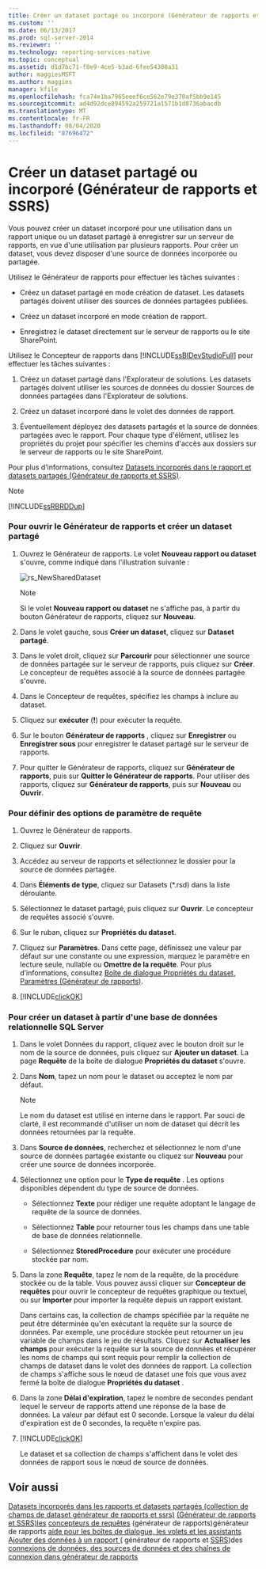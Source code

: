 ```yaml
---
title: Créer un dataset partagé ou incorporé (Générateur de rapports et SSRS) | Microsoft Docs
ms.custom: ''
ms.date: 06/13/2017
ms.prod: sql-server-2014
ms.reviewer: ''
ms.technology: reporting-services-native
ms.topic: conceptual
ms.assetid: d1d7bc71-f0e9-4ce5-b3ad-6fee54388a31
author: maggiesMSFT
ms.author: maggies
manager: kfile
ms.openlocfilehash: fca74e1ba7965eeef6ce562e79e378af5bb9e145
ms.sourcegitcommit: ad4d92dce894592a259721a1571b1d8736abacdb
ms.translationtype: MT
ms.contentlocale: fr-FR
ms.lasthandoff: 08/04/2020
ms.locfileid: "87696472"
---
```

# <a name="create-a-shared-dataset-or-embedded-dataset-report-builder-and-ssrs"></a>Créer un dataset partagé ou incorporé (Générateur de rapports et SSRS)
  Vous pouvez créer un dataset incorporé pour une utilisation dans un rapport unique ou un dataset partagé à enregistrer sur un serveur de rapports, en vue d'une utilisation par plusieurs rapports. Pour créer un dataset, vous devez disposer d'une source de données incorporée ou partagée.

 Utilisez le Générateur de rapports pour effectuer les tâches suivantes :

-   Créez un dataset partagé en mode création de dataset. Les datasets partagés doivent utiliser des sources de données partagées publiées.

-   Créez un dataset incorporé en mode création de rapport.

-   Enregistrez le dataset directement sur le serveur de rapports ou le site SharePoint.

 Utilisez le Concepteur de rapports dans [!INCLUDE[ssBIDevStudioFull](../../includes/ssbidevstudiofull-md.md)] pour effectuer les tâches suivantes :

1.  Créez un dataset partagé dans l'Explorateur de solutions. Les datasets partagés doivent utiliser les sources de données du dossier Sources de données partagées dans l'Explorateur de solutions.

2.  Créez un dataset incorporé dans le volet des données de rapport.

3.  Éventuellement déployez des datasets partagés et la source de données partagées avec le rapport. Pour chaque type d'élément, utilisez les propriétés du projet pour spécifier les chemins d'accès aux dossiers sur le serveur de rapports ou le site SharePoint.

 Pour plus d’informations, consultez [Datasets incorporés dans le rapport et datasets partagés &#40;Générateur de rapports et SSRS&#41;](report-embedded-datasets-and-shared-datasets-report-builder-and-ssrs.md).

> [!NOTE]
>  [!INCLUDE[ssRBRDDup](../../includes/ssrbrddup-md.md)]

### <a name="to-open-report-builder-and-create-a-shared-dataset"></a>Pour ouvrir le Générateur de rapports et créer un dataset partagé

1.  Ouvrez le Générateur de rapports. Le volet **Nouveau rapport ou dataset** s'ouvre, comme indiqué dans l'illustration suivante :

     ![rs_NewSharedDataset](../media/rs-newshareddataset.gif "rs_NewSharedDataset")

    > [!NOTE]
    >   Si le volet **Nouveau rapport ou dataset** ne s'affiche pas, à partir du bouton Générateur de rapports, cliquez sur **Nouveau**.

2.  Dans le volet gauche, sous **Créer un dataset**, cliquez sur **Dataset partagé**.

3.  Dans le volet droit, cliquez sur **Parcourir** pour sélectionner une source de données partagée sur le serveur de rapports, puis cliquez sur **Créer**. Le concepteur de requêtes associé à la source de données partagée s'ouvre.

4.  Dans le Concepteur de requêtes, spécifiez les champs à inclure au dataset.

5.  Cliquez sur **exécuter** (**!**) pour exécuter la requête.

6.  Sur le bouton **Générateur de rapports** , cliquez sur **Enregistrer** ou **Enregistrer sous** pour enregistrer le dataset partagé sur le serveur de rapports.

7.  Pour quitter le Générateur de rapports, cliquez sur **Générateur de rapports**, puis sur **Quitter le Générateur de rapports**. Pour utiliser des rapports, cliquez sur **Générateur de rapports**, puis sur **Nouveau** ou **Ouvrir**.

### <a name="to-set-query-parameter-options"></a>Pour définir des options de paramètre de requête

1.  Ouvrez le Générateur de rapports.

2.  Cliquez sur **Ouvrir**.

3.  Accédez au serveur de rapports et sélectionnez le dossier pour la source de données partagée.

4.  Dans **Éléments de type**, cliquez sur Datasets (*.rsd) dans la liste déroulante.

5.  Sélectionnez le dataset partagé, puis cliquez sur **Ouvrir**. Le concepteur de requêtes associé s'ouvre.

6.  Sur le ruban, cliquez sur **Propriétés du dataset**.

7.  Cliquez sur **Paramètres**. Dans cette page, définissez une valeur par défaut sur une constante ou une expression, marquez le paramètre en lecture seule, nullable ou **Omettre de la requête**. Pour plus d’informations, consultez [Boîte de dialogue Propriétés du dataset, Paramètres &#40;Générateur de rapports&#41;](../dataset-properties-dialog-box-parameters-report-builder.md).

8.  [!INCLUDE[clickOK](../../../includes/clickok-md.md)]


### <a name="to-create-a-dataset-from-a-sql-server-relational-database"></a>Pour créer un dataset à partir d'une base de données relationnelle SQL Server

1.  Dans le volet Données du rapport, cliquez avec le bouton droit sur le nom de la source de données, puis cliquez sur **Ajouter un dataset**. La page **Requête** de la boîte de dialogue **Propriétés du dataset** s'ouvre.

2.  Dans **Nom**, tapez un nom pour le dataset ou acceptez le nom par défaut.

    > [!NOTE]
    >  Le nom du dataset est utilisé en interne dans le rapport. Par souci de clarté, il est recommandé d'utiliser un nom de dataset qui décrit les données retournées par la requête.

3.  Dans **Source de données**, recherchez et sélectionnez le nom d'une source de données partagée existante ou cliquez sur **Nouveau** pour créer une source de données incorporée.

4.  Sélectionnez une option pour le **Type de requête** . Les options disponibles dépendent du type de source de données.

    -   Sélectionnez **Texte** pour rédiger une requête adoptant le langage de requête de la source de données.

    -   Sélectionnez **Table** pour retourner tous les champs dans une table de base de données relationnelle.

    -   Sélectionnez **StoredProcedure** pour exécuter une procédure stockée par nom.

5.  Dans la zone **Requête**, tapez le nom de la requête, de la procédure stockée ou de la table. Vous pouvez aussi cliquer sur **Concepteur de requêtes** pour ouvrir le concepteur de requêtes graphique ou textuel, ou sur **Importer** pour importer la requête depuis un rapport existant.

     Dans certains cas, la collection de champs spécifiée par la requête ne peut être déterminée qu'en exécutant la requête sur la source de données. Par exemple, une procédure stockée peut retourner un jeu variable de champs dans le jeu de résultats. Cliquez sur **Actualiser les champs** pour exécuter la requête sur la source de données et récupérer les noms de champs qui sont requis pour remplir la collection de champs de dataset dans le volet des données de rapport. La collection de champs s'affiche sous le nœud de dataset une fois que vous avez fermé la boîte de dialogue **Propriétés du dataset** .

6.  Dans la zone **Délai d'expiration**, tapez le nombre de secondes pendant lequel le serveur de rapports attend une réponse de la base de données. La valeur par défaut est 0 seconde. Lorsque la valeur du délai d'expiration est de 0 secondes, la requête n'expire pas.

7.  [!INCLUDE[clickOK](../../../includes/clickok-md.md)]

     Le dataset et sa collection de champs s'affichent dans le volet des données de rapport sous le nœud de source de données.

## <a name="see-also"></a>Voir aussi
 [Datasets incorporés dans les rapports et datasets partagés &#40;collection de champs de dataset générateur de rapports et ssrs&#41;](report-embedded-datasets-and-shared-datasets-report-builder-and-ssrs.md) [&#40;Générateur de rapports et SSRS&#41;les](dataset-fields-collection-report-builder-and-ssrs.md) [concepteurs de requêtes](../query-designers-report-builder.md) &#40;générateur de rapports&#41;générateur de rapports [aide pour les boîtes de dialogue, les volets et les assistants](../report-builder-help-for-dialog-boxes-panes-and-wizards.md) [Ajouter des données à un rapport &#40;](report-datasets-ssrs.md) générateur de rapports et [SSRS](embedded-and-shared-datasets-report-builder-and-ssrs.md)&#41;des [connexions de données, des sources de données et des chaînes de connexion dans générateur de rapports](../data-connections-data-sources-and-connection-strings-in-report-builder.md)



